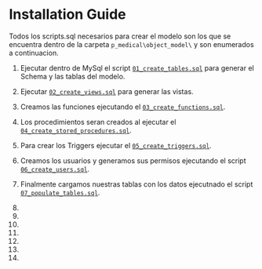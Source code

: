 # Installation Guide
Todos los scripts.sql necesarios para crear el modelo son los que se encuentra dentro de la carpeta `p_medical\object_model\` y son enumerados a continuacion.

1. Ejecutar dentro de MySql el script [`01_create_tables.sql`][1] para generar el Schema y las tablas del modelo.
2. Ejecutar [`02_create_views.sql`][2] para generar las vistas.
3. Creamos las funciones ejecutando el [`03_create_functions.sql`][3].
4. Los procedimientos seran creados al ejecutar el [`04_create_stored_procedures.sql`][4].
5. Para crear los Triggers ejecutar el [`05_create_triggers.sql`][5].
6. Creamos los usuarios y generamos sus permisos ejecutando el script [`06_create_users.sql`][6].
7. Finalmente cargamos nuestras tablas con los datos ejecutnado el script [`07_populate_tables.sql`][7].

8. [1]: https://github.com/RoAriel/p_medical/blob/main/object_model/01_create_tables.sql
9. [2]: https://github.com/RoAriel/p_medical/blob/main/object_model/02_create_views.sql
10. [3]: https://github.com/RoAriel/p_medical/blob/main/object_model/03_create_functions.sql
11. [4]: https://github.com/RoAriel/p_medical/blob/main/object_model/04_create_stored_procedures.sql
12. [5]: https://github.com/RoAriel/p_medical/blob/main/object_model/05_create_triggers.sql
13. [6]: https://github.com/RoAriel/p_medical/blob/main/object_model/06_create_users.sql
14. [7]: https://github.com/RoAriel/p_medical/blob/main/object_model/07_populate_tables.sql
